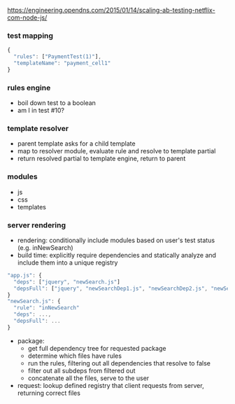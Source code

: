 https://engineering.opendns.com/2015/01/14/scaling-ab-testing-netflix-com-node-js/

### test mapping
```javascript
{
  "rules": ["PaymentTest(1)"],
  "templateName": "payment_cell1"
}
```

### rules engine
- boil down test to a boolean
- am I in test #10?

### template resolver
- parent template asks for a child template
- map to resolver module, evaluate rule and resolve to template partial
- return resolved partial to template engine, return to parent

### modules
- js
- css
- templates

### server rendering
- rendering: conditionally include modules based on user's test status (e.g. inNewSearch)
- build time: explicitly require dependencies and statically analyze and include them into a unique registry
```javascript
"app.js": {
  "deps": ["jquery", "newSearch.js"]
  "depsFull": ["jquery", "newSearchDep1.js", "newSearchDep2.js", "newSearch.js"]
}
"newSearch.js": {
  "rule": "inNewSearch"
  "deps": ...,
  "depsFull": ...
}
```
- package: 
  - get full dependency tree for requested package
  - determine which files have rules
  - run the rules, filtering out all dependencies that resolve to false
  - filter out all subdeps from filtered out
  - concatenate all the files, serve to the user
- request: lookup defined registry that client requests from server, returning correct files
